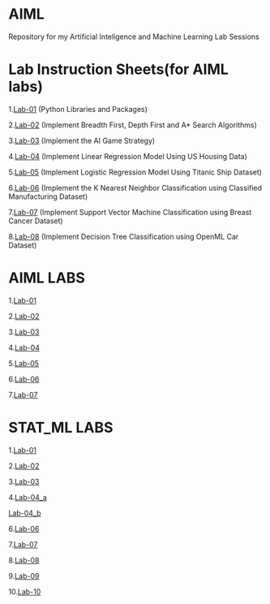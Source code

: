 # AIML

Repository for my Artificial Inteligence and Machine Learning Lab Sessions

# Lab Instruction Sheets(for AIML labs)
1.[Lab-01](https://github.com/Mrinnovater/AIML/blob/main/AIML_A1.pdf) (Python Libraries and Packages)

2.[Lab-02](https://github.com/Mrinnovater/AIML/blob/main/AIML_A2.pdf) (Implement Breadth First, Depth First and A* Search Algorithms)

3.[Lab-03](https://github.com/Mrinnovater/AIML/blob/main/AIML_A3.pdf) (Implement the AI Game Strategy)

4.[Lab-04](https://github.com/Mrinnovater/AIML/blob/main/AIML_A4.pdf) (Implement Linear Regression Model Using US Housing Data)

5.[Lab-05](https://github.com/Mrinnovater/AIML/blob/main/AIML_A5..pdf) (Implement Logistic Regression Model Using Titanic Ship Dataset)

6.[Lab-06](https://github.com/Mrinnovater/AIML/blob/main/AIML_A6.pdf) (Implement the K Nearest Neighbor Classification using Classified Manufacturing Dataset)

7.[Lab-07](https://github.com/Mrinnovater/AIML/blob/main/AIML_A7.pdf) (Implement Support Vector Machine Classification using Breast Cancer Dataset)

8.[Lab-08](https://github.com/Mrinnovater/AIML/blob/main/AIML_A8.pdf) (Implement Decision Tree Classification using OpenML Car Dataset)

# AIML LABS
1.[Lab-01](https://github.com/Mrinnovater/AIML/blob/main/AIML_LAB01.ipynb)

2.[Lab-02](https://github.com/Mrinnovater/AIML/blob/main/AIML_LAB02.ipynb)

3.[Lab-03](https://github.com/Mrinnovater/AIML/blob/main/AIML_LAB-03.ipynb)

4.[Lab-04](https://github.com/Mrinnovater/AIML/blob/main/AIML_LAB04.ipynb)

5.[Lab-05](https://github.com/Mrinnovater/AIML/blob/main/AIML_LAB05.ipynb)

6.[Lab-06](https://github.com/Mrinnovater/AIML/blob/main/AIML_LAB-06.ipynb)

7.[Lab-07](https://github.com/Mrinnovater/AIML/blob/main/AIML_Lab-07.ipynb)

# STAT_ML LABS
1.[Lab-01](https://github.com/Mrinnovater/AIML/blob/main/STATML-LAB01.ipynb)

2.[Lab-02](https://github.com/Mrinnovater/AIML/blob/main/STATML-LAB02.ipynb)

3.[Lab-03](https://github.com/Mrinnovater/AIML/blob/main/STATML-LAB03.ipynb)

4.[Lab-04_a](https://github.com/Mrinnovater/AIML/blob/main/STATML-LAB04_a.ipynb)

  [Lab-04_b](https://github.com/Mrinnovater/AIML/blob/main/STATML-LAB04_b.ipynb)

6.[Lab-06](https://github.com/Mrinnovater/AIML/blob/main/STATML-LAB06.ipynb)

7.[Lab-07](https://github.com/Mrinnovater/AIML/blob/main/STATML-LAB07.ipynb)

8.[Lab-08](https://github.com/Mrinnovater/AIML/blob/main/STATML-LAB08.ipynb)

9.[Lab-09](https://github.com/Mrinnovater/AIML/blob/main/STATML-LAB09.ipynb)

10.[Lab-10](https://github.com/Mrinnovater/AIML/blob/main/STATML-LAB10.ipynb)
